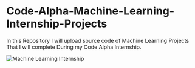 
# **Code-Alpha-Machine-Learning-Internship-Projects**
In this Repository I will upload source code of Machine Learning Projects That I will complete During my Code Alpha Internship.


![Machine Learning Internship](https://github.com/user-attachments/assets/ccb12e68-e37a-4c2b-b6bb-62a3c0c9bb7e)

